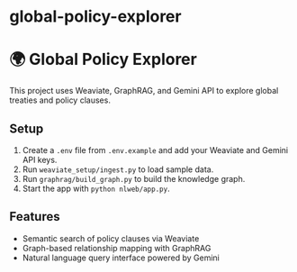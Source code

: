# global-policy-explorer

# 🌍 Global Policy Explorer 

This project uses Weaviate, GraphRAG, and Gemini API to explore global treaties and policy clauses.

## Setup
1. Create a `.env` file from `.env.example` and add your Weaviate and Gemini API keys.
2. Run `weaviate_setup/ingest.py` to load sample data.
3. Run `graphrag/build_graph.py` to build the knowledge graph.
4. Start the app with `python nlweb/app.py`.

## Features
- Semantic search of policy clauses via Weaviate
- Graph-based relationship mapping with GraphRAG
- Natural language query interface powered by Gemini
